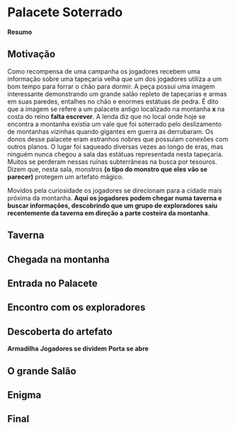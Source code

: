 # Palacete Soterrado

**Resumo**


Motivação
---
Como recompensa de uma campanha os jogadores recebem uma informação sobre uma tapeçaria velha que um dos jogadores utiliza a um bom tempo para forrar o chão para dormir.  A peça possui uma imagem interessante demonstrando um grande salão repleto de tapeçarias e armas em suas paredes, entalhes no chão e enormes estátuas de pedra.
É dito que a imagem se refere a um palacete antigo localizado na montanha **x** na costa do reino **falta escrever**. A lenda diz que no local onde hoje se encontra a montanha existia um vale que foi soterrado pelo deslizamento de montanhas vizinhas quando gigantes em guerra as derrubaram.
Os donos desse palacete eram estranhos nobres que possuíam conexões com outros planos. O lugar foi saqueado diversas vezes ao longo de eras, mas ninguém nunca chegou a sala das estátuas representada nesta tapeçaria.
Muitos se perderam nessas ruínas subterrâneas na busca por tesouros. 
Dizem que, nesta sala, monstros **(o tipo do monstro que eles vão se parecer)**  protegem um artefato mágico.

Movidos pela curiosidade os jogadores se direcionam para a cidade mais próxima da montanha.
**Aqui os jogadores podem chegar numa taverna e buscar informações, descobrindo que um grupo de exploradores saiu recentemente da taverna em direção a parte costeira da montanha**.

Taverna
---

Chegada na montanha
---
Entrada no Palacete
---

Encontro com os exploradores
---

Descoberta do artefato
---
**Armadilha**
**Jogadores se dividem**
**Porta se abre**

O grande Salão
---

Enigma
---

Final
---






<!--stackedit_data:
eyJoaXN0b3J5IjpbMTc2NDc5MTkyMl19
-->